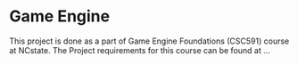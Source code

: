 # Game Engine

This project is done as a part of Game Engine Foundations (CSC591) course at NCstate.
The Project requirements for this course can be found at ...